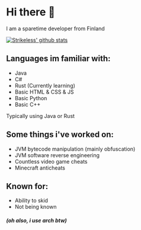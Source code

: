 # Hi there 👋

I am a sparetime developer from Finland

[![Strikeless' github stats](https://github-readme-stats.vercel.app/api?username=Strikeless&show_icons=true&theme=dark&count_private=true)](https://github.com/anuraghazra/github-readme-stats)

## Languages im familiar with:
- Java
- C#
- Rust (Currently learning)
- Basic HTML & CSS & JS
- Basic Python
- Basic C++

Typically using Java or Rust

## Some things i've worked on:
- JVM bytecode manipulation (mainly obfuscation)
- JVM software reverse engineering
- Countless video game cheats
- Minecraft anticheats

## Known for:
- Ability to skid
- Not being known

##### (oh also, i use arch btw)

